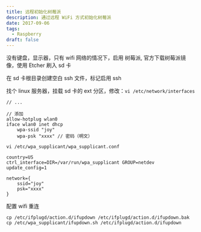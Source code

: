 ```yaml
---
title: 远程初始化树莓派
description: 通过远程 WiFi 方式初始化树莓派
date: 2017-09-06
tags:
  - Raspberry
draft: false
---
```


没有键盘，显示器，只有 wifi 网络的情况下，启用 树莓派, 官方下载树莓派镜像，使用 Etcher 刷入 sd 卡

在 sd 卡根目录创建空白 ssh 文件，标记启用 ssh

找个 linux 服务器，挂载 sd 卡的 ext 分区，修改：`vi /etc/network/interfaces`

```
// ...

// 添加
allow-hotplug wlan0
iface wlan0 inet dhcp
    wpa-ssid "joy"
    wpa-psk "xxxx" // 密码（明文）
```

`vi /etc/wpa_supplicant/wpa_supplicant.conf`

```
country=US
ctrl_interface=DIR=/var/run/wpa_supplicant GROUP=netdev
update_config=1

network={
    ssid="joy"
    psk="xxxx"
}
```

配置 wifi 重连

```
cp /etc/ifplugd/action.d/ifupdown /etc/ifplugd/action.d/ifupdown.bak
cp /etc/wpa_supplicant/ifupdown.sh /etc/ifplugd/action.d/ifupdown
```
